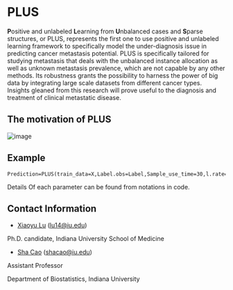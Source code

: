 # PLUS
**P**ositive and unlabeled **L**earning from **U**nbalanced cases and **S**parse structures, or PLUS, represents the first one to use positive and unlabeled learning framework to specifically model the under-diagnosis issue in predicting cancer metastasis potential. PLUS is specifically tailored for studying metastasis that deals with the unbalanced instance allocation as well as unknown metastasis prevalence, which are not capable by any other methods. Its robustness grants the possibility to harness the power of big data by integrating large scale datasets from different cancer types. Insights gleaned from this research will prove useful to the diagnosis and treatment of clinical metastatic disease.

## The motivation of PLUS
![image](https://github.com/xiaoyulu95/PLUS/blob/master/fig/F1.png)


## Example
```
Prediction=PLUS(train_data=X,Label.obs=Label,Sample_use_time=30,l.rate=1,qq=0.1)
```
Details Of each parameter can be found from notations in code.

## Contact Information

- [Xiaoyu Lu](https://zcslab.github.io/people/xiaoyu/)
(lu14@iu.edu)

Ph.D. candidate, Indiana University School of Medicine

- [Sha Cao](https://medicine.iu.edu/faculty/38873/cao-sha)
(shacao@iu.edu)

Assistant Professor

Department of Biostatistics, Indiana University